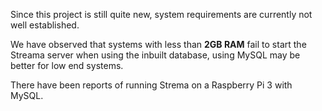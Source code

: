 Since this project is still quite new, system requirements are currently not well established. 

We have observed that systems with less than **2GB RAM** fail to start the Streama server when using the inbuilt database, using MySQL may be better for low end systems.

There have been reports of running Strema on a Raspberry Pi 3 with MySQL.